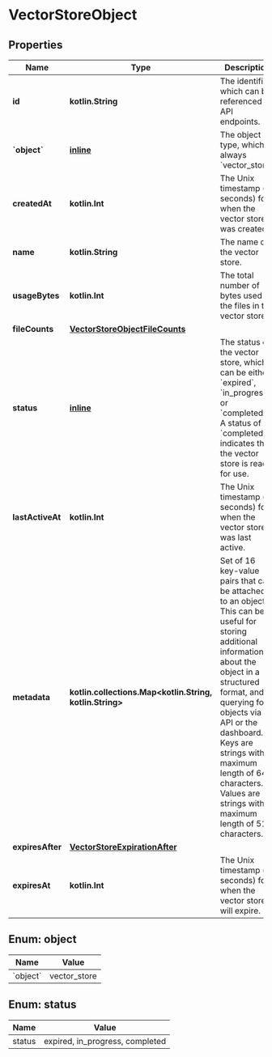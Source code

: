
# VectorStoreObject

## Properties
| Name | Type | Description | Notes |
| ------------ | ------------- | ------------- | ------------- |
| **id** | **kotlin.String** | The identifier, which can be referenced in API endpoints. |  |
| **&#x60;object&#x60;** | [**inline**](#&#x60;Object&#x60;) | The object type, which is always &#x60;vector_store&#x60;. |  |
| **createdAt** | **kotlin.Int** | The Unix timestamp (in seconds) for when the vector store was created. |  |
| **name** | **kotlin.String** | The name of the vector store. |  |
| **usageBytes** | **kotlin.Int** | The total number of bytes used by the files in the vector store. |  |
| **fileCounts** | [**VectorStoreObjectFileCounts**](VectorStoreObjectFileCounts.md) |  |  |
| **status** | [**inline**](#Status) | The status of the vector store, which can be either &#x60;expired&#x60;, &#x60;in_progress&#x60;, or &#x60;completed&#x60;. A status of &#x60;completed&#x60; indicates that the vector store is ready for use. |  |
| **lastActiveAt** | **kotlin.Int** | The Unix timestamp (in seconds) for when the vector store was last active. |  |
| **metadata** | **kotlin.collections.Map&lt;kotlin.String, kotlin.String&gt;** | Set of 16 key-value pairs that can be attached to an object. This can be useful for storing additional information about the object in a structured format, and querying for objects via API or the dashboard.   Keys are strings with a maximum length of 64 characters. Values are strings with a maximum length of 512 characters.  |  |
| **expiresAfter** | [**VectorStoreExpirationAfter**](VectorStoreExpirationAfter.md) |  |  [optional] |
| **expiresAt** | **kotlin.Int** | The Unix timestamp (in seconds) for when the vector store will expire. |  [optional] |


<a id="`Object`"></a>
## Enum: object
| Name | Value |
| ---- | ----- |
| &#x60;object&#x60; | vector_store |


<a id="Status"></a>
## Enum: status
| Name | Value |
| ---- | ----- |
| status | expired, in_progress, completed |



